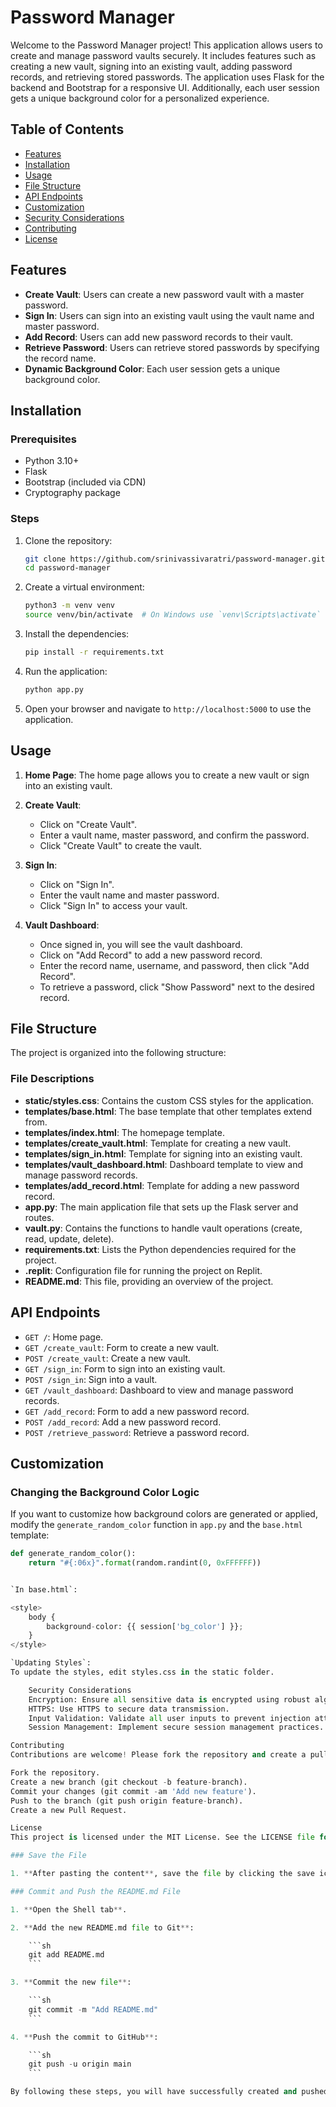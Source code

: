 # Password Manager

Welcome to the Password Manager project! This application allows users to create and manage password vaults securely. It includes features such as creating a new vault, signing into an existing vault, adding password records, and retrieving stored passwords. The application uses Flask for the backend and Bootstrap for a responsive UI. Additionally, each user session gets a unique background color for a personalized experience.

## Table of Contents

- [Features](#features)
- [Installation](#installation)
- [Usage](#usage)
- [File Structure](#file-structure)
- [API Endpoints](#api-endpoints)
- [Customization](#customization)
- [Security Considerations](#security-considerations)
- [Contributing](#contributing)
- [License](#license)

## Features

- **Create Vault**: Users can create a new password vault with a master password.
- **Sign In**: Users can sign into an existing vault using the vault name and master password.
- **Add Record**: Users can add new password records to their vault.
- **Retrieve Password**: Users can retrieve stored passwords by specifying the record name.
- **Dynamic Background Color**: Each user session gets a unique background color.

## Installation

### Prerequisites

- Python 3.10+
- Flask
- Bootstrap (included via CDN)
- Cryptography package

### Steps

1. Clone the repository:

    ```sh
    git clone https://github.com/srinivassivaratri/password-manager.git
    cd password-manager
    ```

2. Create a virtual environment:

    ```sh
    python3 -m venv venv
    source venv/bin/activate  # On Windows use `venv\Scripts\activate`
    ```

3. Install the dependencies:

    ```sh
    pip install -r requirements.txt
    ```

4. Run the application:

    ```sh
    python app.py
    ```

5. Open your browser and navigate to `http://localhost:5000` to use the application.

## Usage

1. **Home Page**: The home page allows you to create a new vault or sign into an existing vault.

2. **Create Vault**:
    - Click on "Create Vault".
    - Enter a vault name, master password, and confirm the password.
    - Click "Create Vault" to create the vault.

3. **Sign In**:
    - Click on "Sign In".
    - Enter the vault name and master password.
    - Click "Sign In" to access your vault.

4. **Vault Dashboard**:
    - Once signed in, you will see the vault dashboard.
    - Click on "Add Record" to add a new password record.
    - Enter the record name, username, and password, then click "Add Record".
    - To retrieve a password, click "Show Password" next to the desired record.

## File Structure

The project is organized into the following structure:


### File Descriptions

- **static/styles.css**: Contains the custom CSS styles for the application.
- **templates/base.html**: The base template that other templates extend from.
- **templates/index.html**: The homepage template.
- **templates/create_vault.html**: Template for creating a new vault.
- **templates/sign_in.html**: Template for signing into an existing vault.
- **templates/vault_dashboard.html**: Dashboard template to view and manage password records.
- **templates/add_record.html**: Template for adding a new password record.
- **app.py**: The main application file that sets up the Flask server and routes.
- **vault.py**: Contains the functions to handle vault operations (create, read, update, delete).
- **requirements.txt**: Lists the Python dependencies required for the project.
- **.replit**: Configuration file for running the project on Replit.
- **README.md**: This file, providing an overview of the project.

## API Endpoints

- `GET /`: Home page.
- `GET /create_vault`: Form to create a new vault.
- `POST /create_vault`: Create a new vault.
- `GET /sign_in`: Form to sign into an existing vault.
- `POST /sign_in`: Sign into a vault.
- `GET /vault_dashboard`: Dashboard to view and manage password records.
- `GET /add_record`: Form to add a new password record.
- `POST /add_record`: Add a new password record.
- `POST /retrieve_password`: Retrieve a password record.

## Customization

### Changing the Background Color Logic

If you want to customize how background colors are generated or applied, modify the `generate_random_color` function in `app.py` and the `base.html` template:

```python
def generate_random_color():
    return "#{:06x}".format(random.randint(0, 0xFFFFFF))


`In base.html`:

<style>
    body {
        background-color: {{ session['bg_color'] }};
    }
</style>

`Updating Styles`:
To update the styles, edit styles.css in the static folder.

    Security Considerations
    Encryption: Ensure all sensitive data is encrypted using robust algorithms.
    HTTPS: Use HTTPS to secure data transmission.
    Input Validation: Validate all user inputs to prevent injection attacks.
    Session Management: Implement secure session management practices.

Contributing
Contributions are welcome! Please fork the repository and create a pull request with your changes. Ensure your code follows best practices and includes necessary tests.

Fork the repository.
Create a new branch (git checkout -b feature-branch).
Commit your changes (git commit -am 'Add new feature').
Push to the branch (git push origin feature-branch).
Create a new Pull Request.

License
This project is licensed under the MIT License. See the LICENSE file for details.

### Save the File

1. **After pasting the content**, save the file by clicking the save icon or pressing `Ctrl+S`.

### Commit and Push the README.md File

1. **Open the Shell tab**.

2. **Add the new README.md file to Git**:

    ```sh
    git add README.md
    ```

3. **Commit the new file**:

    ```sh
    git commit -m "Add README.md"
    ```

4. **Push the commit to GitHub**:

    ```sh
    git push -u origin main
    ```

By following these steps, you will have successfully created and pushed the `README.md` file to your GitHub repository from Replit. If you encounter any issues or need further assistance, please let me know!
